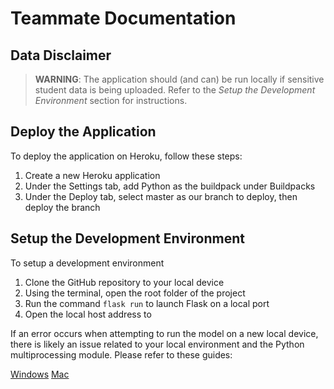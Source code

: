 # Teammate Documentation

## Data Disclaimer

> **WARNING**: The application should (and can) be run locally if sensitive student data is being uploaded. Refer to the _Setup the Development Environment_ section for instructions.

## Deploy the Application

To deploy the application on Heroku, follow these steps:

1. Create a new Heroku application
2. Under the Settings tab, add Python as the buildpack under Buildpacks
3. Under the Deploy tab, select master as our branch to deploy, then deploy the branch

## Setup the Development Environment

To setup a development environment

1. Clone the GitHub repository to your local device
2. Using the terminal, open the root folder of the project
3. Run the command `flask run` to launch Flask on a local port
4. Open the local host address to

If an error occurs when attempting to run the model on a new local device, there is likely an issue related to your local environment and the Python multiprocessing module. Please refer to these guides:

[Windows]()
[Mac]()
